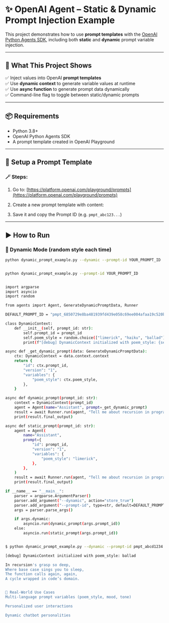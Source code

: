 # ✨ OpenAI Agent – Static & Dynamic Prompt Injection Example

This project demonstrates how to use **prompt templates** with the [OpenAI Python Agents SDK](https://github.com/openai/openai-agents-python), including both **static** and **dynamic** prompt variable injection.

---

## 🧠 What This Project Shows

✅ Inject values into OpenAI **prompt templates**  
✅ Use **dynamic context** to generate variable values at runtime  
✅ Use **async function** to generate prompt data dynamically  
✅ Command-line flag to toggle between static/dynamic prompts

---

## 📦 Requirements

- Python 3.8+
- OpenAI Python Agents SDK
- A prompt template created in OpenAI Playground

---

## 🔧 Setup a Prompt Template

### 🪄 Steps:

1. Go to: [https://platform.openai.com/playground/prompts](https://platform.openai.com/playground/prompts)
2. Create a new prompt template with content:


3. Save it and copy the Prompt ID (e.g. `pmpt_abc123...`)

---

## ▶️ How to Run

### 🔁 Dynamic Mode (random style each time)

```bash
python dynamic_prompt_example.py --dynamic --prompt-id YOUR_PROMPT_ID


python dynamic_prompt_example.py --prompt-id YOUR_PROMPT_ID


import argparse
import asyncio
import random

from agents import Agent, GenerateDynamicPromptData, Runner

DEFAULT_PROMPT_ID = "pmpt_6850729e8ba481939fd439e058c69ee004afaa19c520b78b"

class DynamicContext:
    def __init__(self, prompt_id: str):
        self.prompt_id = prompt_id
        self.poem_style = random.choice(["limerick", "haiku", "ballad"])
        print(f"[debug] DynamicContext initialized with poem_style: {self.poem_style}")

async def _get_dynamic_prompt(data: GenerateDynamicPromptData):
    ctx: DynamicContext = data.context.context
    return {
        "id": ctx.prompt_id,
        "version": "1",
        "variables": {
            "poem_style": ctx.poem_style,
        },
    }

async def dynamic_prompt(prompt_id: str):
    context = DynamicContext(prompt_id)
    agent = Agent(name="Assistant", prompt=_get_dynamic_prompt)
    result = await Runner.run(agent, "Tell me about recursion in programming.", context=context)
    print(result.final_output)

async def static_prompt(prompt_id: str):
    agent = Agent(
        name="Assistant",
        prompt={
            "id": prompt_id,
            "version": "1",
            "variables": {
                "poem_style": "limerick",
            },
        },
    )
    result = await Runner.run(agent, "Tell me about recursion in programming.")
    print(result.final_output)

if __name__ == "__main__":
    parser = argparse.ArgumentParser()
    parser.add_argument("--dynamic", action="store_true")
    parser.add_argument("--prompt-id", type=str, default=DEFAULT_PROMPT_ID)
    args = parser.parse_args()

    if args.dynamic:
        asyncio.run(dynamic_prompt(args.prompt_id))
    else:
        asyncio.run(static_prompt(args.prompt_id))


$ python dynamic_prompt_example.py --dynamic --prompt-id pmpt_abcd1234...4

[debug] DynamicContext initialized with poem_style: ballad

In recursion's grasp so deep,
Where base case sings you to sleep,
The function calls again, again,
A cycle wrapped in code’s domain.


🧠 Real-World Use Cases
Multi-language prompt variables (poem_style, mood, tone)

Personalized user interactions

Dynamic chatbot personalities